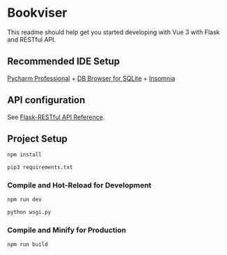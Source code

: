 # Bookviser

This readme should help get you started developing with Vue 3 with Flask and RESTful API.

## Recommended IDE Setup

[Pycharm Professional](https://www.jetbrains.com/pycharm/) + [DB Browser for SQLite](https://sqlitebrowser.org/) + [Insomnia](https://insomnia.rest/)

## API configuration

See [Flask-RESTful API Reference](https://flask-restful.readthedocs.io/en/latest/).

## Project Setup

```sh
npm install
```
```sh
pip3 requirements.txt
```

### Compile and Hot-Reload for Development

```sh
npm run dev
```
```sh
python wsgi.py
```

### Compile and Minify for Production

```sh
npm run build
```
